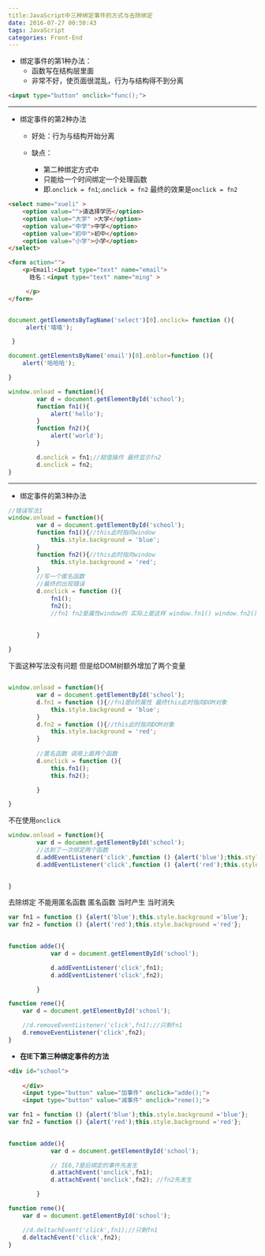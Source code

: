 ```yaml
---
title:JavaScript中三种绑定事件的方式与去除绑定
date: 2016-07-27 00:50:43
tags: JavaScript
categories: Front-End
---
```


- 绑定事件的第1种办法：
  - 函数写在结构层里面
  - 非常不好，使页面很混乱，行为与结构得不到分离
    
```html
<input type="button" onclick="func();">
```
<!--more-->
---

- 绑定事件的第2种办法
  - 好处：行为与结构开始分离
  - 缺点：
 
    - 第二种绑定方式中 
    - 只能给一个时间绑定一个处理函数 
    - 即.`onclick = fn1`;.`onclick = fn2`  最终的效果是`onclick = fn2`

```html
<select name="xueli" >
	<option value="">请选择学历</option>
	<option value="大学" >大学</option>
	<option value="中学">中学</option>
	<option value="初中">初中</option>	
	<option value="小学">小学</option>	
</select>

<form action="">
	<p>Email:<input type="text" name="email">
	  姓名：<input type="text" name="ming" >

	 </p>
</form>
```

```javascript

document.getElementsByTagName('select')[0].onclick= function (){
 	 alert('嘻嘻');

 }

document.getElementsByName('email')[0].onblur=function (){
	alert('哈哈哈');

}
```

```javascript
window.onload = function(){
		var d = document.getElementById('school');
		function fn1(){
			alert('hello');
		}
		function fn2(){
			alert('world');
		}

		d.onclick = fn1;//赋值操作 最终显示fn2
		d.onclick = fn2;
}

```

---

- 绑定事件的第3种办法

```javascript
//错误写法1
window.onload = function(){
		var d = document.getElementById('school');
		function fn1(){//this此时指向window
			this.style.background = 'blue';
		}
		function fn2(){//this此时指向window
			this.style.background = 'red';
		}
		//写一个匿名函数
		//最终的出现错误
		d.onclick = function (){
			fn1();
			fn2();
			//fn1 fn2是属性window的 实际上是这样 window.fn1() window.fn2()
			
			
		}

}
```

 下面这种写法没有问题 但是给DOM树额外增加了两个变量
```javascript

window.onload = function(){
		var d = document.getElementById('school');
		d.fn1 = function (){//fn1是d的属性 最终this此时指向DOM对象
			this.style.background = 'blue';
		}
		d.fn2 = function (){//this此时指向DOM对象
			this.style.background = 'red';
		}
		
		//匿名函数 调用上面两个函数
		d.onclick = function (){
			this.fn1();
			this.fn2();

		}

}
```

不在使用`onclick`

```javascript
window.onload = function(){
		var d = document.getElementById('school');
		//达到了一次绑定两个函数
		d.addEventListener('click',function () {alert('blue');this.style.background ='blue'});
		d.addEventListener('click',function () {alert('red');this.style.background ='red'});
		

}


```

去除绑定 不能用匿名函数 匿名函数 当时产生 当时消失

```javascript
var fn1 = function () {alert('blue');this.style.background ='blue'};
var fn2 = function () {alert('red');this.style.background ='red'};

		
function adde(){
			var d = document.getElementById('school');

			d.addEventListener('click',fn1);
			d.addEventListener('click',fn2);

		}

function reme(){
	var d = document.getElementById('school');

	//d.removeEventListener('click',fn1);//只剩fn1
	d.removeEventListener('click',fn2);
}

```

- **在IE下第三种绑定事件的方法**

```html
<div id="school">
		
	</div>
	<input type="button" value="加事件" onclick="adde();">
	<input type="button" value="减事件" onclick="reme();">
```

```javascript
var fn1 = function () {alert('blue');this.style.background ='blue'};
var fn2 = function () {alert('red');this.style.background ='red'};

		
function adde(){
			var d = document.getElementById('school');

			// IE6,7是后绑定的事件先发生
			d.attachEvent('onclick',fn1);
			d.attachEvent('onclick',fn2); //fn2先发生

		}

function reme(){
	var d = document.getElementById('school');

	//d.deltachEvent('click',fn1);//只剩fn1
	d.deltachEvent('click',fn2);
}

```

    
